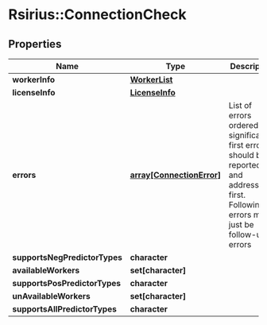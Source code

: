 # Rsirius::ConnectionCheck


## Properties
Name | Type | Description | Notes
------------ | ------------- | ------------- | -------------
**workerInfo** | [**WorkerList**](WorkerList.md) |  | [optional] 
**licenseInfo** | [**LicenseInfo**](LicenseInfo.md) |  | 
**errors** | [**array[ConnectionError]**](ConnectionError.md) | List of errors ordered by significance. first error should be reported and addressed first.  Following errors might just be follow-up errors | 
**supportsNegPredictorTypes** | **character** |  | 
**availableWorkers** | **set[character]** |  | 
**supportsPosPredictorTypes** | **character** |  | 
**unAvailableWorkers** | **set[character]** |  | 
**supportsAllPredictorTypes** | **character** |  | 


